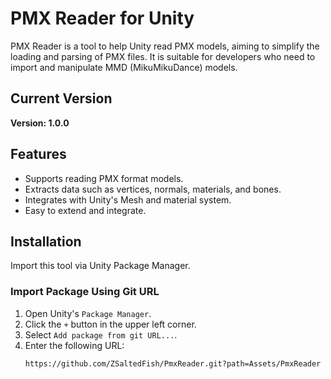 # PMX Reader for Unity

PMX Reader is a tool to help Unity read PMX models, aiming to simplify the loading and parsing of PMX files. It is suitable for developers who need to import and manipulate MMD (MikuMikuDance) models.

## Current Version

**Version: 1.0.0**

## Features

- Supports reading PMX format models.
- Extracts data such as vertices, normals, materials, and bones.
- Integrates with Unity's Mesh and material system.
- Easy to extend and integrate.

## Installation

Import this tool via Unity Package Manager.

### Import Package Using Git URL

1. Open Unity's `Package Manager`.
2. Click the `+` button in the upper left corner.
3. Select `Add package from git URL...`.
4. Enter the following URL:
   ```plaintext
   https://github.com/ZSaltedFish/PmxReader.git?path=Assets/PmxReader
   ```
